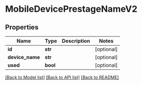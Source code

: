 # MobileDevicePrestageNameV2

## Properties
Name | Type | Description | Notes
------------ | ------------- | ------------- | -------------
**id** | **str** |  | [optional] 
**device_name** | **str** |  | [optional] 
**used** | **bool** |  | [optional] 

[[Back to Model list]](../README.md#documentation-for-models) [[Back to API list]](../README.md#documentation-for-api-endpoints) [[Back to README]](../README.md)


